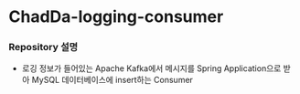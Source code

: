 # ChadDa-logging-consumer

### Repository 설명

- 로깅 정보가 들어있는 Apache Kafka에서 메시지를 Spring Application으로 받아 MySQL 데이터베이스에 insert하는 Consumer
